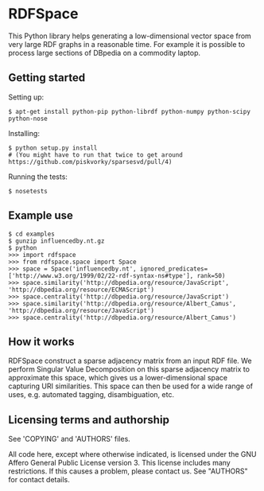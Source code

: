 RDFSpace
========

This Python library helps generating a low-dimensional vector space from very large RDF graphs in a reasonable time.
For example it is possible to process large sections of DBpedia on a commodity laptop.

Getting started
---------------

Setting up:

    $ apt-get install python-pip python-librdf python-numpy python-scipy python-nose

Installing:
 
    $ python setup.py install
    # (You might have to run that twice to get around https://github.com/piskvorky/sparsesvd/pull/4)

Running the tests:

    $ nosetests

Example use
-----------

    $ cd examples
    $ gunzip influencedby.nt.gz
    $ python
    >>> import rdfspace
    >>> from rdfspace.space import Space
    >>> space = Space('influencedby.nt', ignored_predicates=['http://www.w3.org/1999/02/22-rdf-syntax-ns#type'], rank=50)
    >>> space.similarity('http://dbpedia.org/resource/JavaScript', 'http://dbpedia.org/resource/ECMAScript')
    >>> space.centrality('http://dbpedia.org/resource/JavaScript')
    >>> space.similarity('http://dbpedia.org/resource/Albert_Camus', 'http://dbpedia.org/resource/JavaScript')
    >>> space.centrality('http://dbpedia.org/resource/Albert_Camus')

How it works
------------

RDFSpace construct a sparse adjacency matrix from an input RDF file.
We perform Singular Value Decomposition on this sparse adjacency matrix
to approximate this space, which gives us a lower-dimensional space
capturing URI similarities. This space can then be used for a wide range
of uses, e.g. automated tagging, disambiguation, etc.


Licensing terms and authorship
------------------------------

See 'COPYING' and 'AUTHORS' files.

All code here, except where otherwise indicated, is licensed under
the GNU Affero General Public License version 3. This license includes
many restrictions. If this causes a problem, please contact us.
See "AUTHORS" for contact details.
